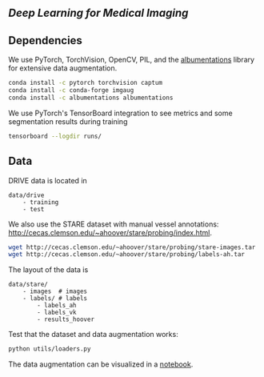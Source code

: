 ## _Deep Learning for Medical Imaging_


## Dependencies

We use PyTorch, TorchVision, OpenCV, PIL, and the [albumentations](https://github.com/albumentations-team/albumentations) library for extensive data augmentation.
```bash
conda install -c pytorch torchvision captum
conda install -c conda-forge imgaug
conda install -c albumentations albumentations
```

We use PyTorch's TensorBoard integration to see metrics and some segmentation results during training
```bash
tensorboard --logdir runs/
```


## Data

DRIVE data is located in
```
data/drive
    - training
    - test
```

We also use the STARE dataset with manual vessel annotations: http://cecas.clemson.edu/~ahoover/stare/probing/index.html.
```bash
wget http://cecas.clemson.edu/~ahoover/stare/probing/stare-images.tar
wget http://cecas.clemson.edu/~ahoover/stare/probing/labels-ah.tar
```
The layout of the data is
```
data/stare/
    - images  # images
    - labels/ # labels
        - labels_ah
        - labels_vk
        - results_hoover
```


Test that the dataset and data augmentation works:
```bash
python utils/loaders.py
```

The data augmentation can be visualized in a [notebook](augmentations-demo.ipynb).
